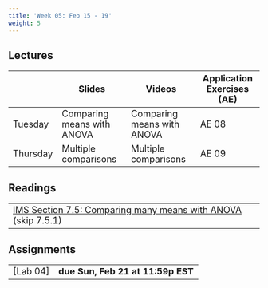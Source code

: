 ```yaml
---
title: 'Week 05: Feb 15 - 19'
weight: 5
---
```


<style>
table {
font-size: 18px;
}

</style>

## Lectures

|           | Slides                   | Videos | Application Exercises (AE) |
|-----------|--------------------------|--------|--------|
| Tuesday  | Comparing means with ANOVA | Comparing means with ANOVA | AE 08 |
| Thursday   | Multiple comparisons | Multiple comparisons | AE 09|


## Readings

|            | 
|------------|
| [IMS Section 7.5: Comparing many means with ANOVA ](https://openintro-ims.netlify.app/inference-num.html?q=analy#anovaAndRegrWithCategoricalVariables) (skip 7.5.1)  |



## Assignments

|                        |   |
|------------------------|---|
| [Lab 04] | **due Sun, Feb 21 at 11:59p EST**| 








